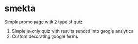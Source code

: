 # smekta

Simple promo page with 2 type of quiz

1. Simple js-only quiz with results sended into google analytics
2. Custom decorating google forms